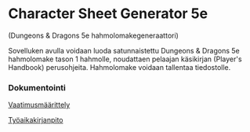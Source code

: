# Character Sheet Generator 5e
(Dungeons & Dragons 5e hahmolomakegeneraattori)

Sovelluken avulla voidaan luoda satunnaistettu Dungeons & Dragons 5e hahmolomake tason 1 hahmolle, noudattaen pelaajan käsikirjan (Player's Handbook) perusohjeita. Hahmolomake voidaan tallentaa tiedostolle.

### Dokumentointi

[Vaatimusmäärittely](https://github.com/anninmal/ot-harjoitustyo/blob/master/dokumentointi/vaatimusmaarittely.md)

[Työaikakirjanpito](https://github.com/anninmal/ot-harjoitustyo/blob/master/dokumentointi/tyoaikakirjanpito.md)
